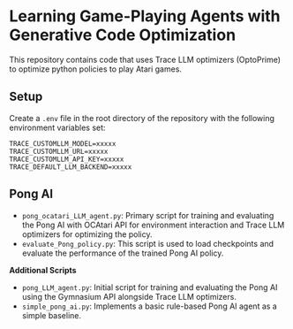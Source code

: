 # Learning Game-Playing Agents with Generative Code Optimization

This repository contains code that uses Trace LLM optimizers (OptoPrime) to optimize python policies to play Atari games.

## Setup

Create a `.env` file in the root directory of the repository with the following environment variables set:
```
TRACE_CUSTOMLLM_MODEL=xxxxx
TRACE_CUSTOMLLM_URL=xxxxx
TRACE_CUSTOMLLM_API_KEY=xxxxx
TRACE_DEFAULT_LLM_BACKEND=xxxxx
```

## Pong AI

* `pong_ocatari_LLM_agent.py`: Primary script for training and evaluating the Pong AI with OCAtari API for environment interaction and Trace LLM optimizers for optimizing the policy.
* `evaluate_Pong_policy.py`: This script is used to load checkpoints and evaluate the performance of the trained Pong AI policy.

**Additional Scripts**
* `pong_LLM_agent.py`: Initial script for training and evaluating the Pong AI using the Gymnasium API alongside Trace LLM optimizers.
* `simple_pong_ai.py`: Implements a basic rule-based Pong AI agent as a simple baseline.
